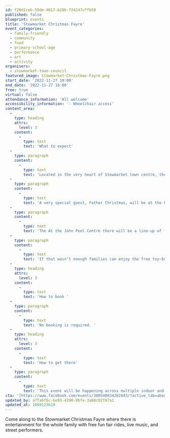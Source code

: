 ```yaml
---
id: f20d1ceb-59de-4017-b20b-f24147cffb50
published: false
blueprint: events
title: 'Stowmarket Christmas Fayre'
event_categories:
  - family-friendly
  - community
  - food
  - primary-school-age
  - performance
  - art
  - activity
organisers:
  - stowmarket-town-council
featured_image: Stowmarket-Christmas-Fayre.png
start_date: '2022-11-27 10:00'
end_date: '2022-11-27 16:00'
free: true
virtual: false
attendance_information: 'All welcome'
accessibility_information: '- Wheelchair access'
content_area:
  -
    type: heading
    attrs:
      level: 3
    content:
      -
        type: text
        text: 'What to expect'
  -
    type: paragraph
    content:
      -
        type: text
        text: 'Located in the very heart of Stowmarket town centre, the Christmas Fayre is home to unique market stalls which are selected with care to ensure an even and broad mix of gifts and treats, and food and drink from local and regional traders. As well as outdoor stalls, The Mix will be hosting Stowmarket Craft Market crafts and gifts. '
  -
    type: paragraph
    content:
      -
        type: text
        text: 'A very special guest, Father Christmas, will be at the Food Museum, stay tuned for more details on meeting him! At the Food Museum visitors can expect to find a variety of stalls to browse, fairground rides for children, animals, pop-up beer in the medieval barn, and festive food offerings. '
  -
    type: paragraph
    content:
      -
        type: text
        text: 'The At the John Peel Centre there will be a line-up of festive music including classical pianists, Stow Chorale and Ipswich Reggae Choir, alongside seasonal drinks and a record fair. '
  -
    type: paragraph
    content:
      -
        type: text
        text: 'If that wasn’t enough families can enjoy the free toy-building workshops in St Peter’s Church Hall, Christmas crafts at Stowmarket Library, charity fair at Red Gables and festivities at the Lions Club on Tavern Street. '
  -
    type: heading
    attrs:
      level: 3
    content:
      -
        type: text
        text: 'How to book '
  -
    type: paragraph
    content:
      -
        type: text
        text: 'No booking is required. '
  -
    type: heading
    attrs:
      level: 3
    content:
      -
        type: text
        text: 'How to get there'
  -
    type: paragraph
    content:
      -
        type: text
        text: 'This event will be happening across multiple indoor and outdoor spaces in Stowmarket including; the town centre, Food Museum, John Peel Centre, St Peter''s Hall, St Peter and St Mary''s Church, Stowmarket Library, The Regal, The Mix, and Red Gables. All these locations are a walkable distance from each other. '
cta: '[https://www.facebook.com/events/380540834202843/?active_tab=about](https://www.facebook.com/events/380540834202843/?active_tab=about)'
updated_by: a7fabfbc-be93-4390-9bfe-3a08c02f87a1
updated_at: 1669123610
---
```

Come along to the Stowmarket Christmas Fayre where there is entertainment for the whole family with free fun fair rides, live music, and street performers.